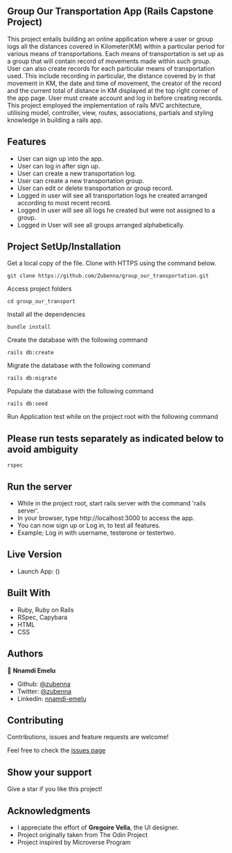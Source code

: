 ## Group Our Transportation App (Rails Capstone Project)

This project entails building an online appllication where a user or group logs all the distances covered in Kilometer(KM) within a particular period for various means of transportations. Each means of transportation is set up as a group that will contain record of movements made within such group. User can also create records for each particular means of transportation used. This include recording in particular, the distance covered by in that movement in KM, the date and time of movement, the creator of the record and the current total of distance in KM displayed at the top right corner of the app page. User must create account and log in before creating records. This project employed the implementation of rails MVC architecture, utilising model, controller, view, routes, associations, partials and styling knowledge in building a rails app.

## Features 
- User can sign up into the app.
- User can log in after sign up. 
- User can create a new transportation log.
- User can create a new transportation group.
- User can edit or delete transportation or group record.
- Logged in user will see all transportation logs he created 
  arranged according to most recent record.
- Logged in user will see all logs he created but were not assigned to a group.
- Logged in User will see all groups arranged alphabetically.

## Project SetUp/Installation

Get a local copy of the file. Clone with HTTPS using the command below.

```
git clone https://github.com/Zubenna/group_our_transportation.git
```
Access project folders 
```
cd group_our_transport
```
Install all the dependencies
```
bundle install
```

Create the database with the following command
```
rails db:create
```
Migrate the database with the following command
```
rails db:migrate
```
Populate the database with the following command
```
rails db:seed
```
Run Application test while on the project root with the following command
## Please run tests separately as indicated below to avoid ambiguity
```
rspec
```

## Run the server
- While in the project root, start rails server with the command 'rails server'.
- In your browser, type http://localhost:3000 to access the app.
- You can now sign up or Log in, to test all features.
- Example; Log in with username, testerone or testertwo.

## Live Version
- Launch App: ()

## Built With
- Ruby, Ruby on Rails
- RSpec, Capybara
- HTML
- CSS

## Authors

👤 **Nnamdi Emelu**
- Github: [@zubenna](https://github.com/zubenna)
- Twitter: [@zubenna](https://twitter.com/zubenna)
- Linkedin: [nnamdi-emelu](https://www.linkedin.com/in/nnamdi-emelu/)

##  Contributing

Contributions, issues and feature requests are welcome!

Feel free to check the [issues page](https://github.com/Zubenna/group_our_transportation/issues)

## Show your support

Give a star if you like this project!

## Acknowledgments
- I appreciate the effort of **Gregoire Vella**, the UI designer.
- Project originally taken from The Odin Project
- Project inspired by Microverse Program
